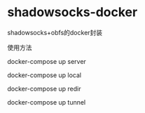 # shadowsocks-docker

shadowsocks+obfs的docker封装

使用方法

docker-compose up server

docker-compose up local

docker-compose up redir

docker-compose up tunnel